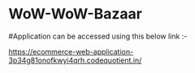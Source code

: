 # WoW-WoW-Bazaar
#Application can be accessed using this below link :-

https://ecommerce-web-application-3p34g81onofkwyi4qrh.codequotient.in/
